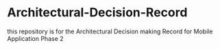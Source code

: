 # Architectural-Decision-Record
this repository is for the Architectural Decision making Record for Mobile Application Phase 2
